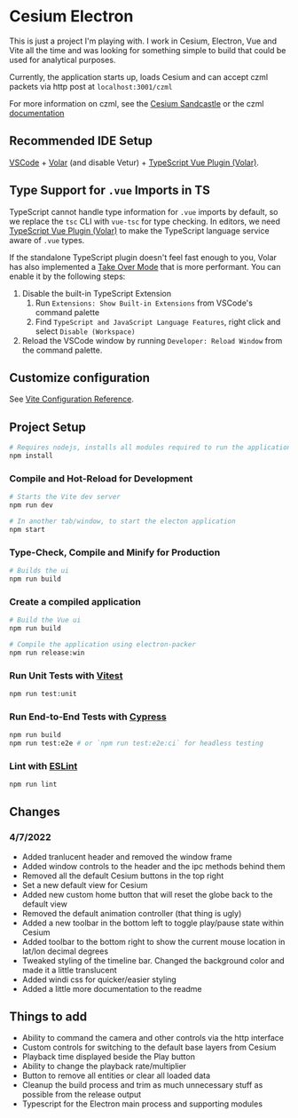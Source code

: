 # Cesium Electron

This is just a project I'm playing with. I work in Cesium, Electron, Vue and Vite all the time and was looking for something simple to build that could be used for analytical purposes.

Currently, the application starts up, loads Cesium and can accept czml packets via http post at `localhost:3001/czml`

For more information on czml, see the [Cesium Sandcastle](https://sandcastle.cesium.com/) or the czml [documentation](https://github.com/AnalyticalGraphicsInc/czml-writer/wiki/CZML-Guide)

## Recommended IDE Setup

[VSCode](https://code.visualstudio.com/) + [Volar](https://marketplace.visualstudio.com/items?itemName=johnsoncodehk.volar) (and disable Vetur) + [TypeScript Vue Plugin (Volar)](https://marketplace.visualstudio.com/items?itemName=johnsoncodehk.vscode-typescript-vue-plugin).

## Type Support for `.vue` Imports in TS

TypeScript cannot handle type information for `.vue` imports by default, so we replace the `tsc` CLI with `vue-tsc` for type checking. In editors, we need [TypeScript Vue Plugin (Volar)](https://marketplace.visualstudio.com/items?itemName=johnsoncodehk.vscode-typescript-vue-plugin) to make the TypeScript language service aware of `.vue` types.

If the standalone TypeScript plugin doesn't feel fast enough to you, Volar has also implemented a [Take Over Mode](https://github.com/johnsoncodehk/volar/discussions/471#discussioncomment-1361669) that is more performant. You can enable it by the following steps:

1. Disable the built-in TypeScript Extension
   1. Run `Extensions: Show Built-in Extensions` from VSCode's command palette
   2. Find `TypeScript and JavaScript Language Features`, right click and select `Disable (Workspace)`
2. Reload the VSCode window by running `Developer: Reload Window` from the command palette.

## Customize configuration

See [Vite Configuration Reference](https://vitejs.dev/config/).

## Project Setup

```sh
# Requires nodejs, installs all modules required to run the application
npm install
```

### Compile and Hot-Reload for Development

```sh
# Starts the Vite dev server
npm run dev

# In another tab/window, to start the electon application
npm start
```

### Type-Check, Compile and Minify for Production

```sh
# Builds the ui
npm run build
```

### Create a compiled application

```sh
# Build the Vue ui
npm run build

# Compile the application using electron-packer
npm run release:win
```

### Run Unit Tests with [Vitest](https://vitest.dev/)

```sh
npm run test:unit
```

### Run End-to-End Tests with [Cypress](https://www.cypress.io/)

```sh
npm run build
npm run test:e2e # or `npm run test:e2e:ci` for headless testing
```

### Lint with [ESLint](https://eslint.org/)

```sh
npm run lint
```

## Changes

### 4/7/2022

- Added tranlucent header and removed the window frame
- Added window controls to the header and the ipc methods behind them
- Removed all the default Cesium buttons in the top right
- Set a new default view for Cesium
- Added new custom home button that will reset the globe back to the default view
- Removed the default animation controller (that thing is ugly)
- Added a new toolbar in the bottom left to toggle play/pause state within Cesium
- Added toolbar to the bottom right to show the current mouse location in lat/lon decimal degrees
- Tweaked styling of the timeline bar. Changed the background color and made it a little translucent
- Added windi css for quicker/easier styling
- Added a little more documentation to the readme

## Things to add

- Ability to command the camera and other controls via the http interface
- Custom controls for switching to the default base layers from Cesium
- Playback time displayed beside the Play button
- Ability to change the playback rate/multiplier
- Button to remove all entities or clear all loaded data
- Cleanup the build process and trim as much unnecessary stuff as possible from the release output
- Typescript for the Electron main process and supporting modules
